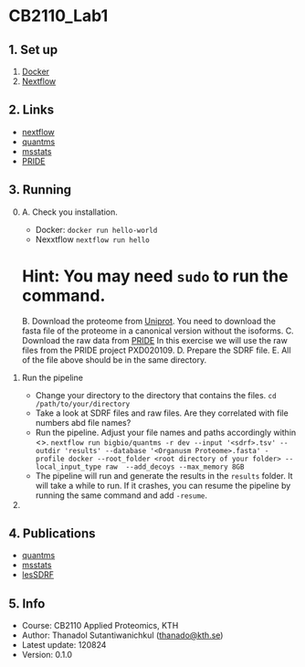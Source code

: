 # CB2110_Lab1


## 1. Set up 
1. [Docker](https://www.docker.com/)
2. [Nextflow](https://www.nextflow.io/) 

## 2. Links 
- [nextflow](https://www.nextflow.io/)
- [quantms](https://nf-co.re/quantms/1.2.0/) 
- [msstats](https://bioconductor.org/packages/release/bioc/html/MSstats.html) 
- [PRIDE](https://www.ebi.ac.uk/pride/archive/) 

## 3. Running 
0. A. Check you installation. 
    - Docker: 
    ```docker run hello-world```
    - Nexxtflow 
    ```nextflow run hello```
    # Hint: You may need `sudo` to run the command.
    B. Download the proteome from [Uniprot](https://www.uniprot.org/). You need to download the fasta file of the proteome in a canonical version without the isoforms.
    C. Download the raw data from [PRIDE](https://www.ebi.ac.uk/pride/archive/)
        In this exercise we will use the raw files from the PRIDE project PXD020109. 
    D. Prepare the SDRF file.
    E. All of the file above should be in the same directory.

1. Run the pipeline 
    - Change your directory to the directory that contains the files.
    ```cd /path/to/your/directory```
    - Take a look at SDRF files and raw files. Are they correlated with file numbers abd file names?
    - Run the pipeline. Adjust your file names and paths accordingly within <>. 
    ```nextflow run bigbio/quantms -r dev --input '<sdrf>.tsv' --outdir 'results' --database '<Organusm Proteome>.fasta' -profile docker --root_folder <root directory of your folder> --local_input_type raw  --add_decoys --max_memory 8GB```
    - The pipeline will run and generate the results in the `results` folder. It will take a while to run. If it crashes, you can resume the pipeline by running the same command and add `-resume`.



1. 

## 4. Publications 

- [quantms](https://www.biorxiv.org/content/10.1101/2021.08.23.457366v1)
- [msstats](https://pubmed.ncbi.nlm.nih.gov/25049305/)
- [lesSDRF](https://pubmed.ncbi.nlm.nih.gov/25049305/)

## 5. Info 
- Course: CB2110 Applied Proteomics, KTH 
- Author: Thanadol Sutantiwanichkul (thanado@kth.se)
- Latest update: 120824
- Version: 0.1.0 